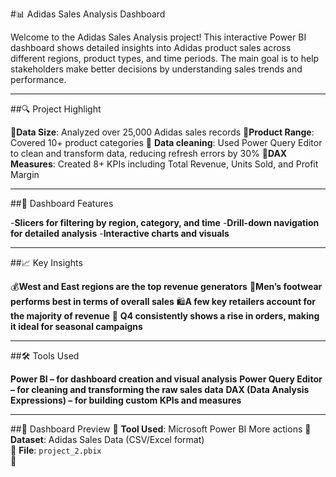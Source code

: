 #📊 Adidas Sales Analysis Dashboard

Welcome to the Adidas Sales Analysis project! This interactive Power BI dashboard shows detailed insights into Adidas product sales across different regions, product types, and time periods. The main goal is to help stakeholders make better decisions by understanding sales trends and performance.

----

##🔍 Project Highlight


🔹**Data Size**: Analyzed over 25,000 Adidas sales records
🔹**Product Range**: Covered 10+ product categories
🔹 **Data cleaning**: Used Power Query Editor to clean and transform data, reducing refresh errors by 30%
🔹**DAX Measures**: Created 8+ KPIs including Total Revenue, Units Sold, and Profit Margin


----

##🧩 Dashboard Features


-**Slicers for filtering by region, category, and time**
-**Drill-down navigation for detailed analysis**
-**Interactive charts and visuals**

----

##📈 Key Insights


💰**West and East regions are the top revenue generators**
👟**Men’s footwear performs best in terms of overall sales**
🛍️**A few key retailers account for the majority of revenue**
📅 **Q4 consistently shows a rise in orders, making it ideal for seasonal campaigns**

----

##🛠 Tools Used

**Power BI – for dashboard creation and visual analysis**
**Power Query Editor – for cleaning and transforming the raw sales data**
**DAX (Data Analysis Expressions) – for building custom KPIs and measures**

----

##📸 Dashboard Preview
🔹 **Tool Used**: Microsoft Power BI  More actions
🔹 **Dataset**: Adidas Sales Data (CSV/Excel format)  
🔹 **File**: `project_2.pbix`  
🔹



















